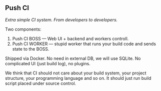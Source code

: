 ## Push CI
*Extra simple CI system. From developers to developers.*

Two components:

1. Push CI BOSS — Web UI + backend and workers controll.
2. Push CI WORKER — stupid worker that runs your build code and sends state to the BOSS.

Shipped via Docker. No need in external DB, we will use SQLite. No complicated UI (just build log), no plugins.

We think that CI should not care about your build system, your project structure, your programming language and so on. It should just run build script placed under source control.
